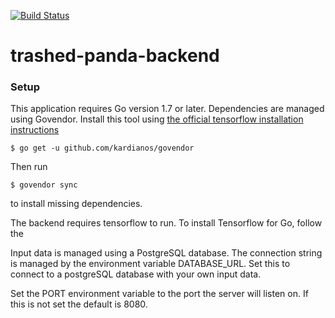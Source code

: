 [![Build Status](https://travis-ci.org/bsomes/trashed-panda-backend.svg?branch=master)](https://travis-ci.org/bsomes/trashed-panda-backend)


# trashed-panda-backend

### Setup
This application requires Go version 1.7 or later. Dependencies are managed using Govendor. Install this tool using [the official tensorflow installation instructions](https://www.tensorflow.org/install/install_go)
```shell
$ go get -u github.com/kardianos/govendor
```
Then run
```shell
$ govendor sync
```
to install missing dependencies.

The backend requires tensorflow to run. To install Tensorflow for Go, follow the 

Input data is managed using a PostgreSQL database. The connection string is managed by the environment variable DATABASE_URL. Set this to connect to a postgreSQL database with your own input data.

Set the PORT environment variable to the port the server will listen on. If this is not set the default is 8080.
